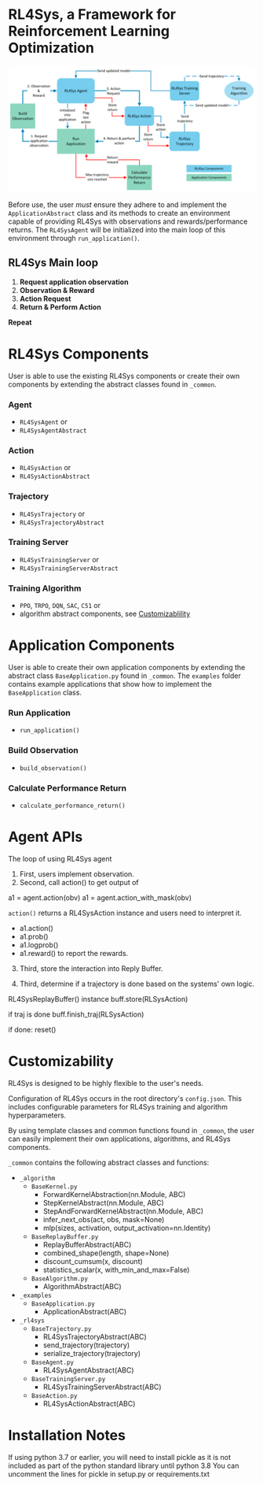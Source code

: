 # RL4Sys, a Framework for Reinforcement Learning Optimization


![RL4Sys Agent Implementation](RL4Sys.png)


Before use, the user _must_ ensure they adhere to and implement the `ApplicationAbstract` class and its methods to create an environment capable of providing RL4Sys with observations and rewards/performance returns. The `RL4SysAgent` will be initialized into the main loop of this environment through `run_application()`.
## RL4Sys Main loop

1. **Request application observation**
2. **Observation & Reward**
3. **Action Request**
4. **Return & Perform Action**

**Repeat**

# RL4Sys Components


User is able to use the existing RL4Sys components or create their own components by extending the abstract classes found in `_common`.
### Agent
- `RL4SysAgent` or
- `RL4SysAgentAbstract` 

### Action
- `RL4SysAction` or
- `RL4SysActionAbstract`
    
### Trajectory
- `RL4SysTrajectory` or
- `RL4SysTrajectoryAbstract`
    
### Training Server
- `RL4SysTrainingServer` or
- `RL4SysTrainingServerAbstract`
    
### Training Algorithm
- `PPO`, `TRPO`, `DQN`, `SAC`, `C51` or
- algorithm abstract components, see [Customizablility](#Customizability)
    

# Application Components


User is able to create their own application components by extending the abstract class `BaseApplication.py` found in `_common`. The `examples` folder contains example applications that show how to implement the `BaseApplication` class.

### Run Application
- `run_application()`
### Build Observation
- `build_observation()`
### Calculate Performance Return
- `calculate_performance_return()`

# Agent APIs

The loop of using RL4Sys agent

1. First, users implement observation.
2. Second, call action() to get output of

a1 = agent.action(obv)
a1 = agent.action_with_mask(obv)

`action()` returns a RL4SysAction instance and users need to interpret it.

* a1.action()
* a1.prob()
* a1.logprob()
* a1.reward() to report the rewards.

3. Third, store the interaction into Reply Buffer.


4. Third, determine if a trajectory is done based on the systems' own logic.


RL4SysReplayBuffer() instance
buff.store(RLSysAction)

if traj is done
buff.finish_traj(RLSysAction)

if done:
reset()

# Customizability


RL4Sys is designed to be highly flexible to the user's needs. 

Configuration of RL4Sys occurs in the root directory's `config.json`. This includes configurable parameters for RL4Sys training and algorithm hyperparameters.

By using template classes and common functions found in `_common`, the user can easily implement their own applications, algorithms, and RL4Sys components.

`_common` contains the following abstract classes and functions:
- `_algorithm`
  - `BaseKernel.py`
    - ForwardKernelAbstraction(nn.Module, ABC)
    - StepKernelAbstract(nn.Module, ABC)
    - StepAndForwardKernelAbstract(nn.Module, ABC)
    - infer_next_obs(act, obs, mask=None)
    - mlp(sizes, activation, output_activation=nn.Identity)
  - `BaseReplayBuffer.py`
    - ReplayBufferAbstract(ABC)
    - combined_shape(length, shape=None)
    - discount_cumsum(x, discount)
    - statistics_scalar(x, with_min_and_max=False)
  - `BaseAlgorithm.py`
    - AlgorithmAbstract(ABC)
- `_examples`
  - `BaseApplication.py`
    - ApplicationAbstract(ABC)
- `_rl4sys`
  - `BaseTrajectory.py`
    - RL4SysTrajectoryAbstract(ABC)
    - send_trajectory(trajectory)
    - serialize_trajectory(trajectory)
  - `BaseAgent.py`
    - RL4SysAgentAbstract(ABC)
  - `BaseTrainingServer.py`
    - RL4SysTrainingServerAbstract(ABC)
  - `BaseAction.py`
    - RL4SysActionAbstract(ABC)

# Installation Notes
If using python 3.7 or earlier, you will need to install pickle as it is not included as part of the python standard library until python 3.8
You can uncomment the lines for pickle in setup.py or requirements.txt